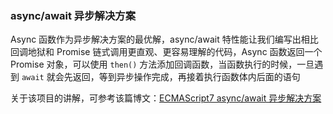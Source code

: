 ### async/await 异步解决方案

Async 函数作为异步解决方案的最优解，async/await 特性能让我们编写出相比回调地狱和 Promise 链式调用更直观、更容易理解的代码，Async 函数返回一个 Promise 对象，可以使用 `then()` 方法添加回调函数，当函数执行的时候，一旦遇到 `await` 就会先返回，等到异步操作完成，再接着执行函数体内后面的语句

关于该项目的讲解，可参考该篇博文：[ECMAScript7 async/await 异步解决方案](https://www.jianshu.com/p/dffa4ec4d452)
